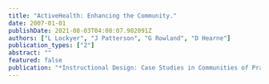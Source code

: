 ```yaml
---
title: "ActiveHealth: Enhancing the Community."
date: 2007-01-01
publishDate: 2021-08-03T04:08:07.902091Z
authors: ["L Lockyer", "J Patterson", "G Rowland", "D Hearne"]
publication_types: ["2"]
abstract: ""
featured: false
publication: "*Instructional Design: Case Studies in Communities of Practice: Case Studies …*"
---
```


